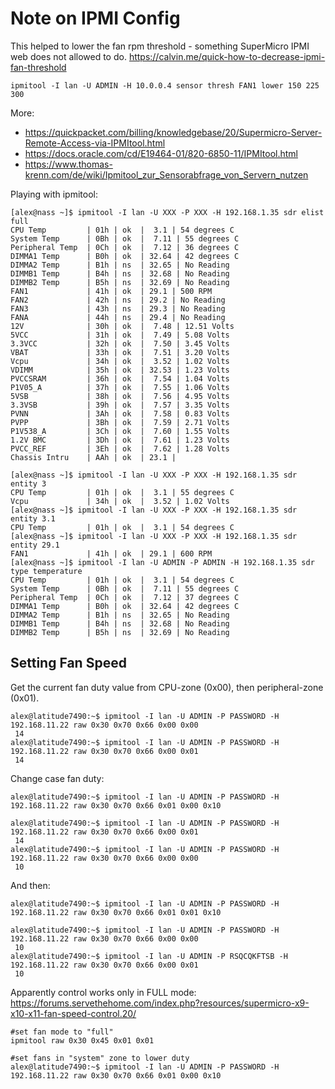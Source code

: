 # Note on IPMI Config

This helped to lower the fan rpm threshold - something SuperMicro IPMI web does not allowed to do.
https://calvin.me/quick-how-to-decrease-ipmi-fan-threshold

```
ipmitool -I lan -U ADMIN -H 10.0.0.4 sensor thresh FAN1 lower 150 225 300
```

More:

  * https://quickpacket.com/billing/knowledgebase/20/Supermicro-Server-Remote-Access-via-IPMItool.html
  * https://docs.oracle.com/cd/E19464-01/820-6850-11/IPMItool.html
  * https://www.thomas-krenn.com/de/wiki/Ipmitool_zur_Sensorabfrage_von_Servern_nutzen

Playing with ipmitool:

```
[alex@nass ~]$ ipmitool -I lan -U XXX -P XXX -H 192.168.1.35 sdr elist full
CPU Temp         | 01h | ok  |  3.1 | 54 degrees C
System Temp      | 0Bh | ok  |  7.11 | 55 degrees C
Peripheral Temp  | 0Ch | ok  |  7.12 | 36 degrees C
DIMMA1 Temp      | B0h | ok  | 32.64 | 42 degrees C
DIMMA2 Temp      | B1h | ns  | 32.65 | No Reading
DIMMB1 Temp      | B4h | ns  | 32.68 | No Reading
DIMMB2 Temp      | B5h | ns  | 32.69 | No Reading
FAN1             | 41h | ok  | 29.1 | 500 RPM
FAN2             | 42h | ns  | 29.2 | No Reading
FAN3             | 43h | ns  | 29.3 | No Reading
FANA             | 44h | ns  | 29.4 | No Reading
12V              | 30h | ok  |  7.48 | 12.51 Volts
5VCC             | 31h | ok  |  7.49 | 5.08 Volts
3.3VCC           | 32h | ok  |  7.50 | 3.45 Volts
VBAT             | 33h | ok  |  7.51 | 3.20 Volts
Vcpu             | 34h | ok  |  3.52 | 1.02 Volts
VDIMM            | 35h | ok  | 32.53 | 1.23 Volts
PVCCSRAM         | 36h | ok  |  7.54 | 1.04 Volts
P1V05_A          | 37h | ok  |  7.55 | 1.06 Volts
5VSB             | 38h | ok  |  7.56 | 4.95 Volts
3.3VSB           | 39h | ok  |  7.57 | 3.35 Volts
PVNN             | 3Ah | ok  |  7.58 | 0.83 Volts
PVPP             | 3Bh | ok  |  7.59 | 2.71 Volts
P1V538_A         | 3Ch | ok  |  7.60 | 1.55 Volts
1.2V BMC         | 3Dh | ok  |  7.61 | 1.23 Volts
PVCC_REF         | 3Eh | ok  |  7.62 | 1.28 Volts
Chassis Intru    | AAh | ok  | 23.1 |

[alex@nass ~]$ ipmitool -I lan -U XXX -P XXX -H 192.168.1.35 sdr entity 3
CPU Temp         | 01h | ok  |  3.1 | 55 degrees C
Vcpu             | 34h | ok  |  3.52 | 1.02 Volts
[alex@nass ~]$ ipmitool -I lan -U XXX -P XXX -H 192.168.1.35 sdr entity 3.1
CPU Temp         | 01h | ok  |  3.1 | 54 degrees C
[alex@nass ~]$ ipmitool -I lan -U XXX -P XXX -H 192.168.1.35 sdr entity 29.1
FAN1             | 41h | ok  | 29.1 | 600 RPM
[alex@nass ~]$ ipmitool -I lan -U ADMIN -P ADMIN -H 192.168.1.35 sdr type temperature
CPU Temp         | 01h | ok  |  3.1 | 54 degrees C
System Temp      | 0Bh | ok  |  7.11 | 55 degrees C
Peripheral Temp  | 0Ch | ok  |  7.12 | 37 degrees C
DIMMA1 Temp      | B0h | ok  | 32.64 | 42 degrees C
DIMMA2 Temp      | B1h | ns  | 32.65 | No Reading
DIMMB1 Temp      | B4h | ns  | 32.68 | No Reading
DIMMB2 Temp      | B5h | ns  | 32.69 | No Reading

```

## Setting Fan Speed

Get the current fan duty value from CPU-zone (0x00), then peripheral-zone (0x01).

```
alex@latitude7490:~$ ipmitool -I lan -U ADMIN -P PASSWORD -H 192.168.11.22 raw 0x30 0x70 0x66 0x00 0x00
 14
alex@latitude7490:~$ ipmitool -I lan -U ADMIN -P PASSWORD -H 192.168.11.22 raw 0x30 0x70 0x66 0x00 0x01
 14
```

Change case fan duty:

```
alex@latitude7490:~$ ipmitool -I lan -U ADMIN -P PASSWORD -H 192.168.11.22 raw 0x30 0x70 0x66 0x01 0x00 0x10

alex@latitude7490:~$ ipmitool -I lan -U ADMIN -P PASSWORD -H 192.168.11.22 raw 0x30 0x70 0x66 0x00 0x01
 14
alex@latitude7490:~$ ipmitool -I lan -U ADMIN -P PASSWORD -H 192.168.11.22 raw 0x30 0x70 0x66 0x00 0x00
 10
```

And then:
```
alex@latitude7490:~$ ipmitool -I lan -U ADMIN -P PASSWORD -H 192.168.11.22 raw 0x30 0x70 0x66 0x01 0x01 0x10

alex@latitude7490:~$ ipmitool -I lan -U ADMIN -P PASSWORD -H 192.168.11.22 raw 0x30 0x70 0x66 0x00 0x00
 10
alex@latitude7490:~$ ipmitool -I lan -U ADMIN -P RSQCQKFTSB -H 192.168.11.22 raw 0x30 0x70 0x66 0x00 0x01
 10
```

Apparently control works only in FULL mode:
https://forums.servethehome.com/index.php?resources/supermicro-x9-x10-x11-fan-speed-control.20/

```
#set fan mode to "full"
ipmitool raw 0x30 0x45 0x01 0x01

#set fans in "system" zone to lower duty
alex@latitude7490:~$ ipmitool -I lan -U ADMIN -P PASSWORD -H 192.168.11.22 raw 0x30 0x70 0x66 0x01 0x00 0x10
```
